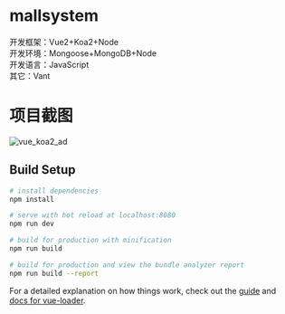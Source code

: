 # mallsystem

开发框架：Vue2+Koa2+Node<br>
开发环境：Mongoose+MongoDB+Node<br>
开发语言：JavaScript<br>
其它：Vant

# 项目截图
![vue_koa2_ad](https://user-images.githubusercontent.com/66860665/127612007-2ad6daa0-6500-403b-8721-d4f75e7eddb8.jpg)

## Build Setup

``` bash
# install dependencies
npm install

# serve with hot reload at localhost:8080
npm run dev

# build for production with minification
npm run build

# build for production and view the bundle analyzer report
npm run build --report
```

For a detailed explanation on how things work, check out the [guide](http://vuejs-templates.github.io/webpack/) and [docs for vue-loader](http://vuejs.github.io/vue-loader).
